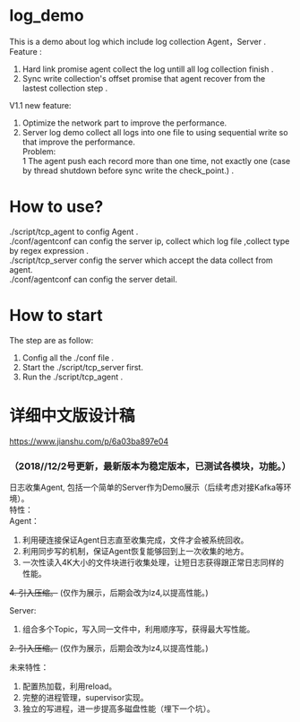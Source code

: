 # log_demo
This is a demo about log which include log collection Agent，Server .  
Feature :  
1. Hard link promise agent collect the log untill all log collection finish .  
2. Sync write collection's offset promise that agent recover from the lastest collection step .  

V1.1 new feature:  
1. Optimize the network part to improve the performance.  
2. Server log demo collect all logs into one file to using sequential write so that improve the performance.  
Problem:    
1 The agent push each record more than one time, not exactly one (case by thread shutdown before sync write the check_point.) .     
# How to use?  
./script/tcp_agent to config Agent .  
./conf/agentconf can config the server ip, collect which log file ,collect type by regex expression .  
./script/tcp_server config the server which accept the data collect from agent.  
./conf/agentconf can config the server detail.  
# How to start   
The step are as follow:  
1. Config all the ./conf file .  
2. Start the ./script/tcp_server first.  
3. Run the ./script/tcp_agent .  

# 详细中文版设计稿
https://www.jianshu.com/p/6a03ba897e04  
### （2018//12/2号更新，最新版本为稳定版本，已测试各模块，功能。）  
日志收集Agent, 包括一个简单的Server作为Demo展示（后续考虑对接Kafka等环境）。  
特性：  
Agent：  
1. 利用硬连接保证Agent日志直至收集完成，文件才会被系统回收。  
2. 利用同步写的机制，保证Agent恢复能够回到上一次收集的地方。 
3. 一次性读入4K大小的文件块进行收集处理，让短日志获得跟正常日志同样的性能。  

~~4. 引入压缩。~~  (仅作为展示，后期会改为lz4,以提高性能。)

Server:  
1. 组合多个Topic，写入同一文件中，利用顺序写，获得最大写性能。 

~~2. 引入压缩。~~  (仅作为展示，后期会改为lz4,以提高性能。)

未来特性：
1. 配置热加载，利用reload。
2. 完整的进程管理，supervisor实现。
3. 独立的写进程，进一步提高多磁盘性能（埋下一个坑）。
